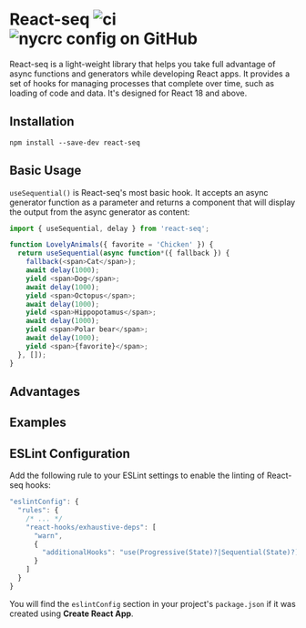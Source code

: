 # React-seq ![ci](https://img.shields.io/github/workflow/status/chung-leong/react-seq/Node.js%20CI?label=Node.js%20CI&logo=github) ![nycrc config on GitHub](https://img.shields.io/nycrc/chung-leong/react-seq)

React-seq is a light-weight library that helps you take full advantage of async functions and generators while
developing React apps. It provides a set of hooks for managing processes that complete over time, such as loading
of code and data. It's designed for React 18 and above.

## Installation

`
npm install --save-dev react-seq
`

## Basic Usage

`useSequential()` is React-seq's most basic hook. It accepts an async generator function as a parameter and returns a
component that will display the output from the async generator as content:

```js
import { useSequential, delay } from 'react-seq';

function LovelyAnimals({ favorite = 'Chicken' }) {
  return useSequential(async function*({ fallback }) {
    fallback(<span>Cat</span>);
    await delay(1000);
    yield <span>Dog</span>;
    await delay(1000);
    yield <span>Octopus</span>;
    await delay(1000);
    yield <span>Hippopotamus</span>;
    await delay(1000);
    yield <span>Polar bear</span>;
    await delay(1000);
    yield <span>{favorite}</span>;
  }, []);
}
```

## Advantages

## Examples

## ESLint Configuration

Add the following rule to your ESLint settings to enable the linting of React-seq hooks:

```js
"eslintConfig": {
  "rules": {
    /* ... */
    "react-hooks/exhaustive-deps": [
      "warn",
      {
        "additionalHooks": "use(Progressive(State)?|Sequential(State)?)"
      }
    ]
  }
}
```

You will find the `eslintConfig` section in your project's `package.json` if it was created using **Create React App**.
